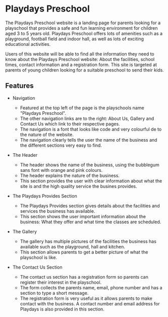 # Playdays Preschool

 The Playdays Preschool website is a landing page for parents looking for a playschool that provides a safe and fun learning environment for children aged 3 to 5 years old.
 Playdays Preschool offers lots of amenities such as a playground, football field and indoor hall, as well as lots of exciting educational activities.


 Users of this website will be able to find all the information they need to know about the Playdays Preschool website: About the facilities,
 school times, contact information and a registration form. This site is targeted at parents of young children looking for a suitable preschool
 to send their kids.

## Features

- Navigation

  - Featured at the top left of the page is the playschools name "Playdays Preschool".
  - The other navigation links are to the right: About Us, Gallery and Contact Us which link to their respective pages.
  - The navigation is a font that looks like code and very colourful de to the nature of the website.
  - The navigation clearly tells the user the name of the business and the  different sections very easy to find.

- The Header
  
  - The header shows the name of the business, using the bubblegum sans font with orange and pink colours.
  - The header explains the nature of the business.
  - This section provides the user with clear information about what the site is and the high quality service the busines provides.

- The Playdays Provides Section

  - The Playdays Provides section gives details about the facilities and services the business has available.
  - This section shows the user important information about the business: What they offer and what time the classes are scheduled.

- The Gallery

  - The gallery has multiple pictures of the facilities the business has available such as the playground, hall and kitchen.
  - This section allows parents to get a better picture of what the playschool is like.

- The Contact Us Section

  - The contact us section has a registration form so parents can register their interest in the playschool.
  - The form collects the parents name, email, phone number and has a section to type a short message.
  - The registration form is very useful as it allows parents to make contact with the business. A contact number and email address for Playdays is also provided in this section.

      
       

   
 